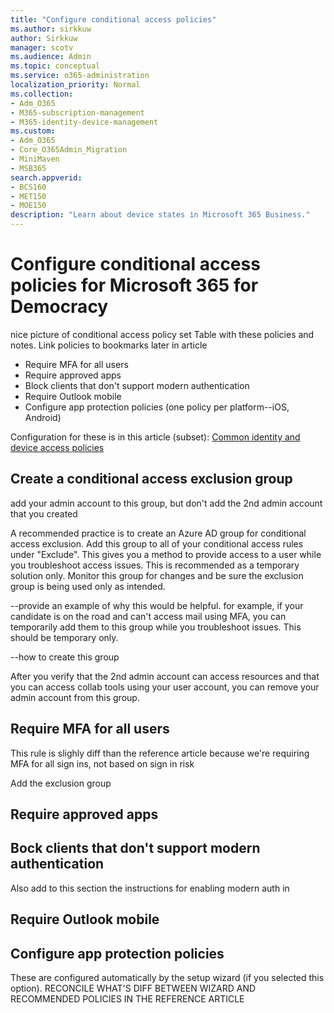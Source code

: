 ```yaml
---
title: "Configure conditional access policies"
ms.author: sirkkuw
author: Sirkkuw
manager: scotv
ms.audience: Admin
ms.topic: conceptual
ms.service: o365-administration
localization_priority: Normal
ms.collection: 
- Adm_O365
- M365-subscription-management 
- M365-identity-device-management
ms.custom:
- Adm_O365
- Core_O365Admin_Migration
- MiniMaven
- MSB365
search.appverid:
- BCS160
- MET150
- MOE150
description: "Learn about device states in Microsoft 365 Business."
---
```


# Configure conditional access policies for Microsoft 365 for Democracy


nice picture of conditional access policy set
Table with these policies and notes. Link policies to bookmarks later in article
- Require MFA for all users
- Require approved apps
- Block clients that don't support modern authentication
- Require Outlook mobile
- Configure app protection policies (one policy per platform--iOS, Android)

Configuration for these is in this article (subset): [Common identity and device access policies](https://docs.microsoft.com/en-us/microsoft-365/enterprise/identity-access-policies)

## Create a conditional access exclusion group
add your admin account to this group, but don't add the 2nd admin account that you created

A recommended practice is to create an Azure AD group for conditional access exclusion. Add this group to all of your conditional access rules under "Exclude". This gives you a method to provide access to a user while you troubleshoot access issues. This is recommended as a temporary solution only. Monitor this group for changes and be sure the exclusion group is being used only as intended.

--provide an example of why this would be helpful. for example, if your candidate is on the road and can't access mail using MFA, you can temporarily add them to this group while you troubleshoot issues. This should be temporary only.

--how to create this group

After you verify that the 2nd admin account can access resources and that you can access collab tools using your user account, you can remove your admin account from this group.
 

## Require MFA for all users
This rule is slighly diff than the reference article because we're requiring MFA for all sign ins, not based on sign in risk

Add the exclusion group

## Require approved apps

## Bock clients that don't support modern authentication
Also add to this section the instructions for enabling modern auth in 

## Require Outlook mobile

## Configure app protection policies
These are configured automatically by the setup wizard (if you selected this option). 
RECONCILE WHAT'S DIFF BETWEEN WIZARD AND RECOMMENDED POLICIES IN THE REFERENCE ARTICLE
  